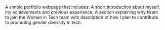 A simple portfolio webpage that includes: A short introduction about myself, my achievements and previous experience. A section explaining why Iwant to join the Women in Tech team with description of how I plan to contribute to promoting gender diversity in tech.